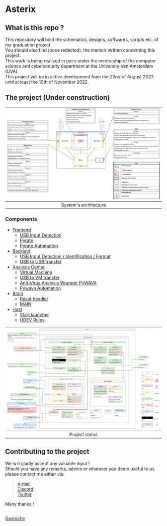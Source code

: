 # Asterix

## What is this repo ?

This repository will hold the schematics, designs, softwares, scripts etc. of my graduation project.  
You should also find (once redacted), the memoir written concerning this project.  
This work is being realized in pairs under the mentorship of the computer science and cybersecurity department at the University Van Amsterdam (UVA).  
This project will be in active development from the 22nd of August 2022 until at least the 10th of November 2022.

## The project (Under construction)

| ![](Images/arch_and_op.png) |
| :-: |
| System's architecture |

### Components

- [Frontend](#) 
    - [USB Input Detection](#)
    - [Pyrate](https://github.com/G4vr0ch3/PyRATE)
    - [Pyrate Automation](https://github.com/G4vr0ch3/PyrateAutomation)
- [Backend](#)
    - [USB Input Detection / Identification / Format](#)
    - [USB to USB transfer](#)
- [Analysis Center](#)
    - [Virtual Machine](#)
    - [USB to VM transfer](#)
    - [Anti-Virus Analysis Wrapper PyWAVA](https://github.com/G4vr0ch3/PyWAVA)
    - [Pywava Automation](#)
- [Brain](#)
    - [Reset handler](#)
    - [MAIN](#)
- [Host](#)
    - [Start launcher](#)
    - [UDEV Rules](#)

| ![](Images/status.png) |
| :-: |
| Project status |

## Contributing to the project

We will gladly accept any valuable input !  
Should you have any remarks, advice or whatever you deem useful to us, please contact me either via:

> [e-mail](mailto:gavrochebackups@gmail.com)  
> [Discord](https://discordapp.com/users/Gavroche#2871)  
> [Twitter](https://twitter.com/Gvrch3)

Many thanks !

##

[Gavroche](https://github.com/G4vr0ch3)
